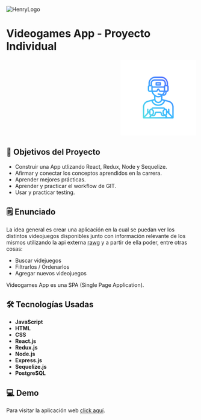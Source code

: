 ![HenryLogo](https://d31uz8lwfmyn8g.cloudfront.net/Assets/logo-henry-white-lg.png)

# Videogames App - Proyecto Individual

<p align="right">
  <img height="200" src="./videogame.png" />
</p>

## 🎯 Objetivos del Proyecto

- Construir una App utlizando React, Redux, Node y Sequelize.
- Afirmar y conectar los conceptos aprendidos en la carrera.
- Aprender mejores prácticas.
- Aprender y practicar el workflow de GIT.
- Usar y practicar testing.

## 🗒️ Enunciado

La idea general es crear una aplicación en la cual se puedan ver los distintos videojuegos disponibles junto con información relevante de los mismos utilizando la api externa [rawg](https://rawg.io/apidocs) y a partir de ella poder, entre otras cosas:

- Buscar videjuegos
- Filtrarlos / Ordenarlos
- Agregar nuevos videojuegos

Videogames App es una SPA (Single Page Application).

## 🛠️ Tecnologías Usadas

- **JavaScript**
- **HTML**
- **CSS**
- **React.js**
- **Redux.js**
- **Node.js**
- **Express.js**
- **Sequelize.js**
- **PostgreSQL**

## 💻 Demo

Para visitar la aplicación web [click aquí](https://videogames-app-auriarte20.vercel.app).
